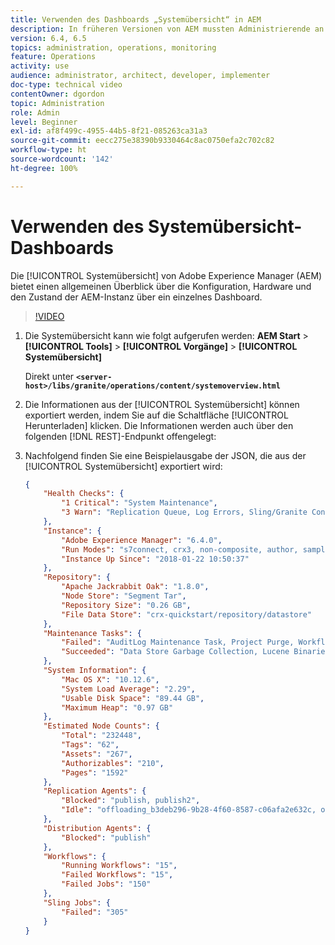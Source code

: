 ```yaml
---
title: Verwenden des Dashboards „Systemübersicht“ in AEM
description: In früheren Versionen von AEM mussten Administrierende an mehrere Standorte nachsehen, um einen vollständigen Überblick über die AEM-Instanz zu erhalten. Die Systemübersicht soll dieses Problem lösen, indem sie über ein einzelnes Dashboard einen allgemeinen Überblick über Konfiguration, Hardware und Zustand der AEM-Instanz bietet.
version: 6.4, 6.5
topics: administration, operations, monitoring
feature: Operations
activity: use
audience: administrator, architect, developer, implementer
doc-type: technical video
contentOwner: dgordon
topic: Administration
role: Admin
level: Beginner
exl-id: af8f499c-4955-44b5-8f21-085263ca31a3
source-git-commit: eecc275e38390b9330464c8ac0750efa2c702c82
workflow-type: ht
source-wordcount: '142'
ht-degree: 100%

---
```


# Verwenden des Systemübersicht-Dashboards

Die [!UICONTROL Systemübersicht] von Adobe Experience Manager (AEM) bietet einen allgemeinen Überblick über die Konfiguration, Hardware und den Zustand der AEM-Instanz über ein einzelnes Dashboard.

>[!VIDEO](https://video.tv.adobe.com/v/21340?quality=12&learn=on)

1. Die Systemübersicht kann wie folgt aufgerufen werden: **AEM Start** > **[!UICONTROL Tools]** > **[!UICONTROL Vorgänge]** > **[!UICONTROL Systemübersicht]**

   Direkt unter **`<server-host>/libs/granite/operations/content/systemoverview.html`**

1. Die Informationen aus der [!UICONTROL Systemübersicht] können exportiert werden, indem Sie auf die Schaltfläche [!UICONTROL Herunterladen] klicken. Die Informationen werden auch über den folgenden [!DNL REST]-Endpunkt offengelegt:
1. Nachfolgend finden Sie eine Beispielausgabe der JSON, die aus der [!UICONTROL Systemübersicht] exportiert wird:

   ```json
   {
       "Health Checks": {
           "1 Critical": "System Maintenance",
           "3 Warn": "Replication Queue, Log Errors, Sling/Granite Content Access Check"
       },
       "Instance": {
           "Adobe Experience Manager": "6.4.0",
           "Run Modes": "s7connect, crx3, non-composite, author, samplecontent, crx3tar",
           "Instance Up Since": "2018-01-22 10:50:37"
       },
       "Repository": {
           "Apache Jackrabbit Oak": "1.8.0",
           "Node Store": "Segment Tar",
           "Repository Size": "0.26 GB",
           "File Data Store": "crx-quickstart/repository/datastore"
       },
       "Maintenance Tasks": {
           "Failed": "AuditLog Maintenance Task, Project Purge, Workflow Purge",
           "Succeeded": "Data Store Garbage Collection, Lucene Binaries Cleanup, Revision Clean Up, Version Purge, Purge of ad-hoc tasks"
       },
       "System Information": {
           "Mac OS X": "10.12.6",
           "System Load Average": "2.29",
           "Usable Disk Space": "89.44 GB",
           "Maximum Heap": "0.97 GB"
       },
       "Estimated Node Counts": {
           "Total": "232448",
           "Tags": "62",
           "Assets": "267",
           "Authorizables": "210",
           "Pages": "1592"
       },
       "Replication Agents": {
           "Blocked": "publish, publish2",
           "Idle": "offloading_b3deb296-9b28-4f60-8587-c06afa2e632c, offloading_outbox, offloading_reverse_b3deb296-9b28-4f60-8587-c06afa2e632c, publish_reverse, scene7, screens, screens2, test_and_target"
       },
       "Distribution Agents": {
           "Blocked": "publish"
       },
       "Workflows": {
           "Running Workflows": "15",
           "Failed Workflows": "15",
           "Failed Jobs": "150"
       },
       "Sling Jobs": {
           "Failed": "305"
       }
   }
   ```
